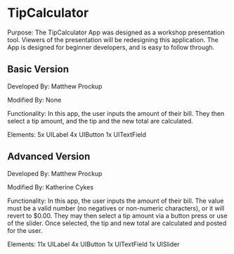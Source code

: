 TipCalculator
=============

Purpose:
The TipCalculator App was designed as a workshop presentation tool. Viewers of the presentation will be redesigning this application. The App is designed for beginner developers, and is easy to follow through.

Basic Version
-------

Developed By:
Matthew Prockup

Modified By:
None

Functionality:
In this app, the user inputs the amount of their bill. They then select a tip amount, and the tip and the new total are calculated.

Elements:
5x UILabel
4x UIButton
1x UITextField


Advanced Version
-------

Developed By:
Matthew Prockup

Modified By:
Katherine Cykes

Functionality:
In this app, the user inputs the amount of their bill. The value must be a valid number (no negatives or non-numeric characters), or it will revert to $0.00. They may then select a tip amount via a button press or use of the slider. Once selected, the tip and new total are calculated and posted for the user.

Elements:
11x UILabel
4x UIButton
1x UITextField
1x UISlider
